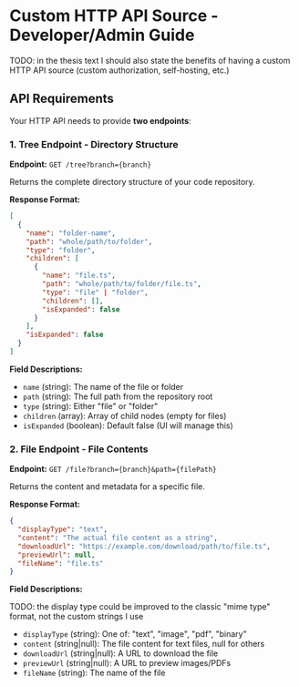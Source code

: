 # Custom HTTP API Source - Developer/Admin Guide

TODO: in the thesis text I should also state the benefits of having a custom HTTP API source (custom authorization, self-hosting, etc.)

## API Requirements

Your HTTP API needs to provide **two endpoints**:

### 1. Tree Endpoint - Directory Structure

**Endpoint:** `GET /tree?branch={branch}`

Returns the complete directory structure of your code repository.

**Response Format:**

```json
[
  {
    "name": "folder-name",
    "path": "whole/path/to/folder",
    "type": "folder",
    "children": [
      {
        "name": "file.ts",
        "path": "whole/path/to/folder/file.ts",
        "type": "file" | "folder",
        "children": [],
        "isExpanded": false
      }
    ],
    "isExpanded": false
  }
]
```

**Field Descriptions:**

-   `name` (string): The name of the file or folder
-   `path` (string): The full path from the repository root
-   `type` (string): Either "file" or "folder"
-   `children` (array): Array of child nodes (empty for files)
-   `isExpanded` (boolean): Default false (UI will manage this)

### 2. File Endpoint - File Contents

**Endpoint:** `GET /file?branch={branch}&path={filePath}`

Returns the content and metadata for a specific file.

**Response Format:**

```json
{
  "displayType": "text",
  "content": "The actual file content as a string",
  "downloadUrl": "https://example.com/download/path/to/file.ts",
  "previewUrl": null,
  "fileName": "file.ts"
}
```

**Field Descriptions:**

TODO: the display type could be improved to the classic "mime type" format, not the custom strings I use

-   `displayType` (string): One of: "text", "image", "pdf", "binary"
-   `content` (string|null): The file content for text files, null for others
-   `downloadUrl` (string|null): A URL to download the file
-   `previewUrl` (string|null): A URL to preview images/PDFs
-   `fileName` (string): The name of the file
